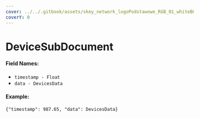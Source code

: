 ```yaml
---
cover: ../../.gitbook/assets/skey_network_logoPodstawowe_RGB_01_whiteBG.png
coverY: 0
---
```


# DeviceSubDocument

#### Field Names:

* `timestamp - Float`
* `data - DevicesData`

#### Example:

`{"timestamp": 987.65, "data": DevicesData}`
